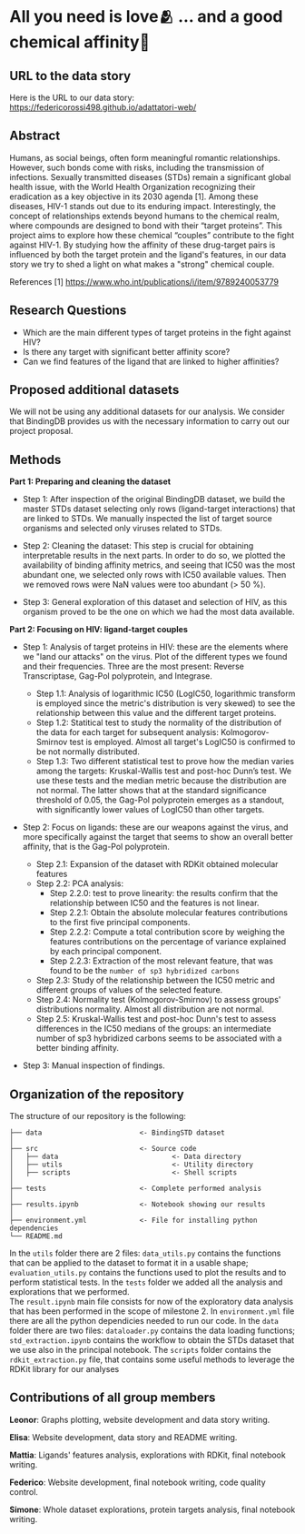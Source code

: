 # All you need is love🫂 … and a good chemical affinity🧪

## URL to the data story

Here is the URL to our data story: https://federicorossi498.github.io/adattatori-web/

## Abstract
Humans, as social beings, often form meaningful romantic relationships. However, such bonds come with risks, including the transmission of infections. Sexually transmitted diseases (STDs) remain a significant global health issue, with the World Health Organization recognizing their eradication as a key objective in its 2030 agenda [1]. Among these diseases, HIV-1 stands out due to its enduring impact.
Interestingly, the concept of relationships extends beyond humans to the chemical realm, where compounds are designed to bond with their “target proteins”. This project aims to explore how these chemical “couples” contribute to the fight against HIV-1. By studying how the affinity of these drug-target pairs is influenced by both the target protein and the ligand's features, in our data story we try to shed a light on what makes a "strong" chemical couple.

References
[1] https://www.who.int/publications/i/item/9789240053779


## Research Questions
- Which are the main different types of target proteins in the fight against HIV?
- Is there any target with significant better affinity score?
- Can we find features of the ligand that are linked to higher affinities?

## Proposed additional datasets

We will not be using any additional datasets for our analysis. We consider that BindingDB provides us with the necessary information to carry out our project proposal.


## Methods

**Part 1: Preparing and cleaning the dataset** 

- Step 1: After inspection of the original BindingDB dataset, we build the master STDs dataset selecting only rows (ligand-target interactions) that are linked to STDs. We manually inspected the list of target source organisms and selected only viruses related to STDs. 

- Step 2: Cleaning the dataset: This step is crucial for obtaining interpretable results in the next parts. In order to do so, we plotted the availability of binding affinity metrics, and seeing that IC50 was the most abundant one, we selected only rows with IC50 available values. Then we removed rows were NaN values were too abundant (> 50 %).

- Step 3: General exploration of this dataset and selection of HIV, as this organism proved to be the one on which we had the most data available.

**Part 2: Focusing on HIV: ligand-target couples**

- Step 1: Analysis of target proteins in HIV: these are the elements where we "land our attacks" on the virus. Plot of the different types we found and their frequencies. Three are the most present: Reverse Transcriptase, Gag-Pol polyprotein, and Integrase.
    - Step 1.1: Analysis of logarithmic IC50 (LogIC50, logarithmic transform is employed since the metric's distribution is very skewed) to see the relationship between this value and the different target proteins.
    - Step 1.2: Statitical test to study the normality of the distribution of the data for each target for subsequent analysis: Kolmogorov-Smirnov test is employed. Almost all target's LogIC50 is confirmed to be not normally distributed.
    - Step 1.3: Two different statistical test to prove how the median varies among the targets: Kruskal-Wallis test and post-hoc Dunn’s test. We use these tests and the median metric because the distribution are not normal. The latter shows that at the standard significance threshold of 0.05, the Gag-Pol polyprotein emerges as a standout, with significantly lower values of LogIC50 than other targets.

- Step 2: Focus on ligands: these are our weapons against the virus, and more specifically against the target that seems to show an overall better affinity, that is the Gag-Pol polyprotein.
    - Step 2.1: Expansion of the dataset with RDKit obtained molecular features
    - Step 2.2: PCA analysis:
        - Step 2.2.0: test to prove linearity: the results confirm that the relationship between IC50 and the features is not linear.
        - Step 2.2.1: Obtain the absolute molecular features contributions to the first five principal components.
        - Step 2.2.2: Compute a total contribution score by weighing the features contributions on the percentage of variance explained by each principal component.
        - Step 2.2.3: Extraction of the most relevant feature, that was found to be the `number of sp3 hybridized carbons`
    - Step 2.3: Study of the relationship between the IC50 metric and different groups of values of the selected feature.
    - Step 2.4: Normality test (Kolmogorov-Smirnov) to assess groups' distributions normality. Almost all distribution are not normal.
    - Step 2.5: Kruskal-Wallis test and post-hoc Dunn's test to assess differences in the IC50 medians of the groups: an intermediate number of sp3 hybridized carbons seems to be associated with a better binding affinity.
 
- Step 3: Manual inspection of findings.


## Organization of the repository
The structure of our repository is the following:
```
├── data                        <- BindingSTD dataset
│
├── src                         <- Source code
│   ├── data                            <- Data directory
│   ├── utils                           <- Utility directory
│   ├── scripts                         <- Shell scripts
│
├── tests                       <- Complete performed analysis
│
├── results.ipynb               <- Notebook showing our results
│
├── environment.yml             <- File for installing python dependencies
└── README.md
```
In the `utils` folder there are 2 files: `data_utils.py` contains the functions that can be applied to the dataset to format it in a usable shape; `evaluation_utils.py` contains the functions used to plot the results and to perform statistical tests.
In the `tests` folder we added all the analysis and explorations that we performed.  
The `result.ipynb` main file consists for now of the exploratory data analysis that has been performed in the scope of milestone 2.
In `environment.yml` file there are all the python dependicies needed to run our code. In the `data` folder there are two files: `dataloader.py` contains the data loading functions; `std_extraction.ipynb` contains the workflow to obtain the STDs dataset that we use also in the principal notebook. The `scripts` folder contains the `rdkit_extraction.py` file, that contains some useful methods to leverage the RDKit library for our analyses


## Contributions of all group members

**Leonor**: Graphs plotting, website development and data story writing.

**Elisa**: Website development, data story and README writing.

**Mattia**: Ligands' features analysis, explorations with RDKit, final notebook writing.

**Federico**: Website development, final notebook writing, code quality control.

**Simone**: Whole dataset explorations, protein targets analysis, final notebook writing.


